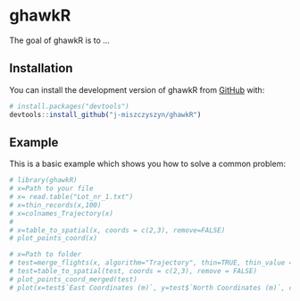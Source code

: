 
# ghawkR

<!-- badges: start -->
<!-- badges: end -->

The goal of ghawkR is to ...

## Installation

You can install the development version of ghawkR from [GitHub](https://github.com/) with:

``` r
# install.packages("devtools")
devtools::install_github("j-miszczyszyn/ghawkR")
```

## Example

This is a basic example which shows you how to solve a common problem:

``` r
# library(ghawkR)
# x=Path to your file
# x= read.table("Lot_nr_1.txt")
# x=thin_records(x,100)
# x=colnames_Trajectory(x)
# 
# x=table_to_spatial(x, coords = c(2,3), remove=FALSE)
# plot_points_coord(x)

# x=Path to folder
# test=merge_flights(x, algorithm="Trajectory", thin=TRUE, thin_value = 100)
# test=table_to_spatial(test, coords = c(2,3), remove = FALSE)
# plot_points_coord_merged(test)
# plot(x=test$`East Coordinates (m)`, y=test$`North Coordinates (m)`, col=test$FLIGHT)

```

